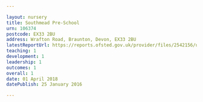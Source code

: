 ```yaml
---

layout: nursery
title: Southmead Pre-School
urn: 106374
postcode: EX33 2BU
address: Wrafton Road, Braunton, Devon, EX33 2BU
latestReportUrl: https://reports.ofsted.gov.uk/provider/files/2542156/urn/106374.pdf
teaching: 1
development: 1
leadership: 1
outcomes: 1
overall: 1
date: 01 April 2018 
datePublish: 25 January 2016

---
```

